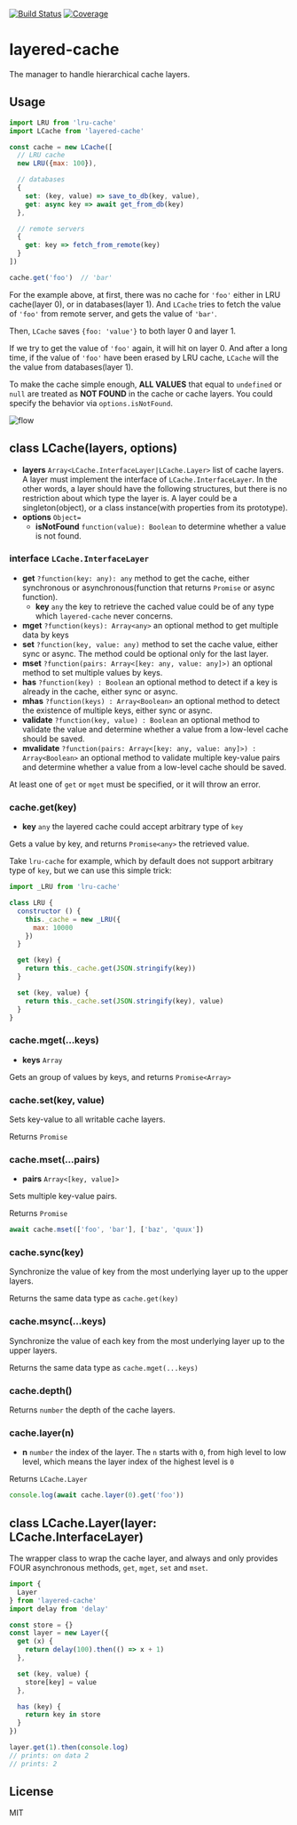 [![Build Status](https://travis-ci.org/kaelzhang/node-layered-cache.svg?branch=master)](https://travis-ci.org/kaelzhang/node-layered-cache)
[![Coverage](https://codecov.io/gh/kaelzhang/node-layered-cache/branch/master/graph/badge.svg)](https://codecov.io/gh/kaelzhang/node-layered-cache)


# layered-cache

The manager to handle hierarchical cache layers.

## Usage

```js
import LRU from 'lru-cache'
import LCache from 'layered-cache'

const cache = new LCache([
  // LRU cache
  new LRU({max: 100}),

  // databases
  {
    set: (key, value) => save_to_db(key, value),
    get: async key => await get_from_db(key)
  },

  // remote servers
  {
    get: key => fetch_from_remote(key)
  }
])

cache.get('foo')  // 'bar'
```

For the example above, at first, there was no cache for `'foo'` either in LRU cache(layer 0), or in databases(layer 1). And `LCache` tries to fetch the value of `'foo'` from remote server, and gets the value of `'bar'`.

Then, `LCache` saves `{foo: 'value'}` to both layer 0 and layer 1.

If we try to get the value of `'foo'` again, it will hit on layer 0. And after a long time, if the value of `'foo'` have been erased by LRU cache, `LCache` will the the value from databases(layer 1).

To make the cache simple enough, **ALL VALUES** that equal to `undefined` or `null` are treated as **NOT FOUND** in the cache or cache layers. You could specify the behavior via `options.isNotFound`.

![flow](flow.png)

## class LCache(layers, options)

- **layers** `Array<LCache.InterfaceLayer|LCache.Layer>` list of cache layers. A layer must implement the interface of `LCache.InterfaceLayer`. In the other words, a layer should have the following structures, but there is no restriction about which type the layer is. A layer could be a singleton(object), or a class instance(with properties from its prototype).
- **options** `Object=`
  - **isNotFound** `function(value): Boolean` to determine whether a value is not found.

### interface `LCache.InterfaceLayer`

- **get** `?function(key: any): any` method to get the cache, either synchronous or asynchronous(function that returns `Promise` or async function).
  - **key** `any` the key to retrieve the cached value could be of any type which `layered-cache` never concerns.
- **mget** `?function(keys): Array<any>` an optional method to get multiple data by keys
- **set** `?function(key, value: any)` method to set the cache value, either sync or async. The method could be optional only for the last layer.
- **mset** `?function(pairs: Array<[key: any, value: any]>)` an optional method to set multiple values by keys.
- **has** `?function(key) : Boolean` an optional method to detect if a key is already in the cache, either sync or async.
- **mhas** `?function(keys) : Array<Boolean>` an optional method to detect the existence of multiple keys, either sync or async.
- **validate** `?function(key, value) : Boolean` an optional method to validate the value and determine whether a value from a low-level cache should be saved.
- **mvalidate** `?function(pairs: Array<[key: any, value: any]>) : Array<Boolean>` an optional method to validate multiple key-value pairs and determine whether a value from a low-level cache should be saved.

At least one of `get` or `mget` must be specified, or it will throw an error.

### cache.get(key)

- **key** `any` the layered cache could accept arbitrary type of `key`

Gets a value by key, and returns `Promise<any>` the retrieved value.

Take `lru-cache` for example, which by default does not support arbitrary type of `key`, but we can use this simple trick:

```js
import _LRU from 'lru-cache'

class LRU {
  constructor () {
    this._cache = new _LRU({
      max: 10000
    })
  }

  get (key) {
    return this._cache.get(JSON.stringify(key))
  }

  set (key, value) {
    return this._cache.set(JSON.stringify(key), value)
  }
}
```

### cache.mget(...keys)

- **keys** `Array`

Gets an group of values by keys, and returns `Promise<Array>`

### cache.set(key, value)

Sets key-value to all writable cache layers.

Returns `Promise`

### cache.mset(...pairs)

- **pairs** `Array<[key, value]>`

Sets multiple key-value pairs.

Returns `Promise`

```js
await cache.mset(['foo', 'bar'], ['baz', 'quux'])
```

### cache.sync(key)

Synchronize the value of key from the most underlying layer up to the upper layers.

Returns the same data type as `cache.get(key)`

### cache.msync(...keys)

Synchronize the value of each key from the most underlying layer up to the upper layers.

Returns the same data type as `cache.mget(...keys)`

### cache.depth()

Returns `number` the depth of the cache layers.

### cache.layer(n)

- **n** `number` the index of the layer. The `n` starts with `0`, from high level to low level, which means the layer index of the highest level is `0`

Returns `LCache.Layer`

```js
console.log(await cache.layer(0).get('foo'))
```

## class LCache.Layer(layer: LCache.InterfaceLayer)

The wrapper class to wrap the cache layer, and always and only provides FOUR asynchronous methods, `get`, `mget`, `set` and `mset`.


```js
import {
  Layer
} from 'layered-cache'
import delay from 'delay'

const store = {}
const layer = new Layer({
  get (x) {
    return delay(100).then(() => x + 1)
  },

  set (key, value) {
    store[key] = value
  },

  has (key) {
    return key in store
  }
})

layer.get(1).then(console.log)
// prints: on data 2
// prints: 2
```

## License

MIT
